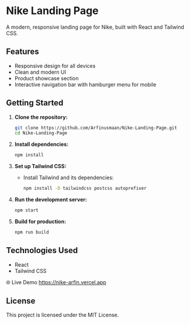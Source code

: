 # Nike Landing Page

A modern, responsive landing page for Nike, built with React and Tailwind CSS.

## Features

- Responsive design for all devices
- Clean and modern UI
- Product showcase section
- Interactive navigation bar with hamburger menu for mobile

## Getting Started

1. **Clone the repository:**
   ```bash
   git clone https://github.com/Arfinusmaan/Nike-Landing-Page.git
   cd Nike-Landing-Page
   ```

2. **Install dependencies:**
   ```bash
   npm install
   ```

3. **Set up Tailwind CSS:**

   - Install Tailwind and its dependencies:
     ```bash
     npm install -D tailwindcss postcss autoprefixer
     ```

4. **Run the development server:**
   ```bash
   npm start
   ```

5. **Build for production:**
   ```bash
   npm run build
   ```

## Technologies Used

- React
- Tailwind CSS



🌐 Live Demo
https://nike-arfin.vercel.app



## License

This project is licensed under the MIT License.
